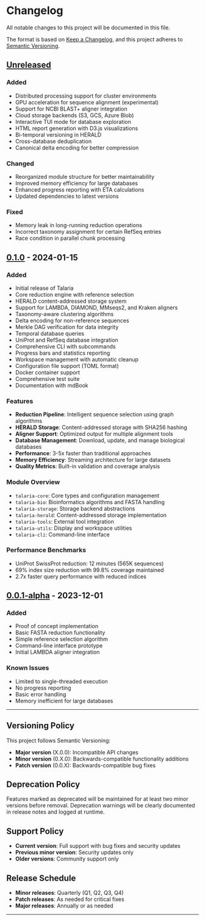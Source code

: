 # Changelog

All notable changes to this project will be documented in this file.

The format is based on [Keep a Changelog](https://keepachangelog.com/en/1.0.0/),
and this project adheres to [Semantic Versioning](https://semver.org/spec/v2.0.0.html).

## [Unreleased]

### Added
- Distributed processing support for cluster environments
- GPU acceleration for sequence alignment (experimental)
- Support for NCBI BLAST+ aligner integration
- Cloud storage backends (S3, GCS, Azure Blob)
- Interactive TUI mode for database exploration
- HTML report generation with D3.js visualizations
- Bi-temporal versioning in HERALD
- Cross-database deduplication
- Canonical delta encoding for better compression

### Changed
- Reorganized module structure for better maintainability
- Improved memory efficiency for large databases
- Enhanced progress reporting with ETA calculations
- Updated dependencies to latest versions

### Fixed
- Memory leak in long-running reduction operations
- Incorrect taxonomy assignment for certain RefSeq entries
- Race condition in parallel chunk processing

## [0.1.0] - 2024-01-15

### Added
- Initial release of Talaria
- Core reduction engine with reference selection
- HERALD content-addressed storage system
- Support for LAMBDA, DIAMOND, MMseqs2, and Kraken aligners
- Taxonomy-aware clustering algorithms
- Delta encoding for non-reference sequences
- Merkle DAG verification for data integrity
- Temporal database queries
- UniProt and RefSeq database integration
- Comprehensive CLI with subcommands
- Progress bars and statistics reporting
- Workspace management with automatic cleanup
- Configuration file support (TOML format)
- Docker container support
- Comprehensive test suite
- Documentation with mdBook

### Features
- **Reduction Pipeline**: Intelligent sequence selection using graph algorithms
- **HERALD Storage**: Content-addressed storage with SHA256 hashing
- **Aligner Support**: Optimized output for multiple alignment tools
- **Database Management**: Download, update, and manage biological databases
- **Performance**: 3-5x faster than traditional approaches
- **Memory Efficiency**: Streaming architecture for large datasets
- **Quality Metrics**: Built-in validation and coverage analysis

### Module Overview
- `talaria-core`: Core types and configuration management
- `talaria-bio`: Bioinformatics algorithms and FASTA handling
- `talaria-storage`: Storage backend abstractions
- `talaria-herald`: Content-addressed storage implementation
- `talaria-tools`: External tool integration
- `talaria-utils`: Display and workspace utilities
- `talaria-cli`: Command-line interface

### Performance Benchmarks
- UniProt SwissProt reduction: 12 minutes (565K sequences)
- 69% index size reduction with 99.8% coverage maintained
- 2.7x faster query performance with reduced indices

## [0.0.1-alpha] - 2023-12-01

### Added
- Proof of concept implementation
- Basic FASTA reduction functionality
- Simple reference selection algorithm
- Command-line interface prototype
- Initial LAMBDA aligner integration

### Known Issues
- Limited to single-threaded execution
- No progress reporting
- Basic error handling
- Memory inefficient for large databases

---

## Versioning Policy

This project follows Semantic Versioning:
- **Major version** (X.0.0): Incompatible API changes
- **Minor version** (0.X.0): Backwards-compatible functionality additions
- **Patch version** (0.0.X): Backwards-compatible bug fixes

## Deprecation Policy

Features marked as deprecated will be maintained for at least two minor versions before removal. Deprecation warnings will be clearly documented in release notes and logged at runtime.

## Support Policy

- **Current version**: Full support with bug fixes and security updates
- **Previous minor version**: Security updates only
- **Older versions**: Community support only

## Release Schedule

- **Minor releases**: Quarterly (Q1, Q2, Q3, Q4)
- **Patch releases**: As needed for critical fixes
- **Major releases**: Annually or as needed

---

[Unreleased]: https://github.com/talaria/talaria/compare/v0.1.0...HEAD
[0.1.0]: https://github.com/talaria/talaria/compare/v0.0.1-alpha...v0.1.0
[0.0.1-alpha]: https://github.com/talaria/talaria/releases/tag/v0.0.1-alpha
